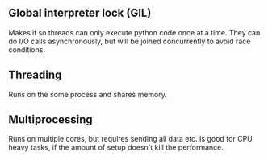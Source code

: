 
## Global interpreter lock (GIL)

Makes it so threads can only execute python code once at a time. They can do I/O calls asynchronously, but will be joined concurrently to avoid race conditions.

## Threading 

Runs on the some process and shares memory.

## Multiprocessing

Runs on multiple cores, but requires sending all data etc.
Is good for CPU heavy tasks, if the amount of setup doesn't kill the performance.


